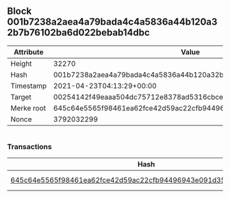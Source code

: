 ## Block 001b7238a2aea4a79bada4c4a5836a44b120a32b7b76102ba6d022bebab14dbc

Attribute | Value
--- | ---
Height | 32270
Hash | 001b7238a2aea4a79bada4c4a5836a44b120a32b7b76102ba6d022bebab14dbc
Timestamp | 2021-04-23T04:13:29+00:00
Target | 00254142f49eaaa504dc75712e8378ad5316cbcead634704b3734b6271167cc4
Merke root | 645c64e5565f98461ea62fce42d59ac22cfb94496943e091d35339a98c202873
Nonce | 3792032299

```

```

### Transactions

Hash | Amount
--- | ---
[645c64e5565f98461ea62fce42d59ac22cfb94496943e091d35339a98c202873](645c64e5565f98461ea62fce42d59ac22cfb94496943e091d35339a98c202873.md) | 10.00000000 SKEPTI 
